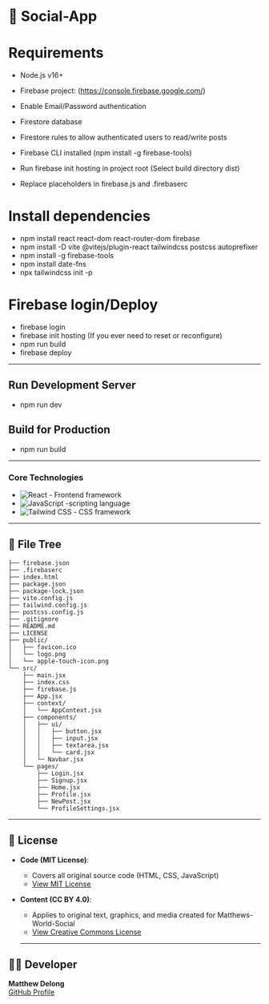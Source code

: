 # :speech_balloon: Social-App

# Requirements
- Node.js v16+
- Firebase project: (https://console.firebase.google.com/)
- Enable Email/Password authentication
- Firestore database
- Firestore rules to allow authenticated users to read/write posts
- Firebase CLI installed (npm install -g firebase-tools)

- Run firebase init hosting in project root (Select build directory dist)
- Replace placeholders in firebase.js and .firebaserc

# Install dependencies
- npm install react react-dom react-router-dom firebase
- npm install -D vite @vitejs/plugin-react tailwindcss postcss autoprefixer
- npm install -g firebase-tools
- npm install date-fns
- npx tailwindcss init -p

# Firebase login/Deploy
- firebase login
- firebase init hosting (If you ever need to reset or reconfigure)
- npm run build
- firebase deploy

---

## Run Development Server
- npm run dev

## Build for Production
- npm run build

---

### Core Technologies  
- ![React](https://img.shields.io/badge/React-20232A?style=for-the-badge&logo=react&logoColor=61DAFB) - Frontend framework 
- ![JavaScript](https://img.shields.io/badge/JavaScript-323330?style=for-the-badge&logo=javascript&logoColor=F7DF1E) -scripting language
- ![Tailwind CSS](https://img.shields.io/badge/Tailwind_CSS-grey?style=for-the-badge&logo=tailwind-css&logoColor=38B2AC) - CSS framework

---

## :deciduous_tree: File Tree
```
├── firebase.json
├── .firebaserc
├── index.html
├── package.json
├── package-lock.json
├── vite.config.js
├── tailwind.config.js
├── postcss.config.js
├── .gitignore
├── README.md
├── LICENSE
├── public/
│   ├── favicon.ico
│   └── logo.png
│   └── apple-touch-icon.png
└── src/
    ├── main.jsx
    ├── index.css
    ├── firebase.js
    ├── App.jsx
    ├── context/
    │   └── AppContext.jsx
    ├── components/
    │   ├── ui/
    │   │   ├── button.jsx
    │   │   ├── input.jsx
    │   │   ├── textarea.jsx
    │   │   └── card.jsx
    │   └─ Navbar.jsx
    └── pages/
        ├── Login.jsx
        ├── Signup.jsx
        ├── Home.jsx
        ├── Profile.jsx
        ├── NewPost.jsx
        └── ProfileSettings.jsx
  ```
---
 
## 📜 License  
- **Code (MIT License)**:  
  - Covers all original source code (HTML, CSS, JavaScript)  
  - [View MIT License](LICENSE)  
- **Content (CC BY 4.0)**:  
  - Applies to original text, graphics, and media created for Matthews-World-Social 
  - [View Creative Commons License](https://creativecommons.org/licenses/by/4.0/)  

  ---

## 👨‍💻 Developer  
**Matthew Delong**  
[GitHub Profile](https://github.com/MatthewDelong)  
